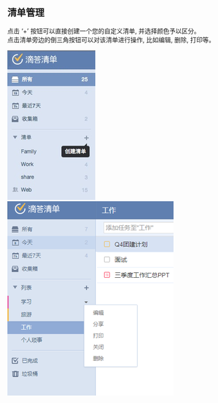 ## 清单管理
点击 ‘+’ 按钮可以直接创建一个您的自定义清单, 并选择颜色予以区分。<br />点击清单旁边的倒三角按钮可以对该清单进行操作, 比如编辑, 删除, 打印等。

![](../images/image011.png)![](../images/image013.png)
